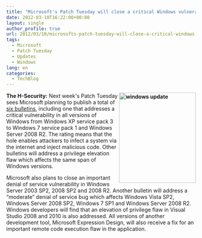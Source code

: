 ```yaml
---
title: "Microsoft's Patch Tuesday will close a critical Windows vulnerability"
date: 2012-03-10T16:22:00+00:00
layout: single
author_profile: true
url: 2012/03/10/microsofts-patch-tuesday-will-close-a-critical-windows-vulnerability/
tags:
  - Microsoft
  - Patch Tuesday
  - Updates
  - Windows
lang: en
categories: 
  - TechBlog
---
```

**[<img title="windows update" border="0" alt="windows update" align="right" src="http://lh3.ggpht.com/-3V0wm_msypA/T1t41jgBsSI/AAAAAAAAFIM/O2ZcuIHwvXM/windows%252520update_thumb%25255B5%25255D.jpg?imgmax=800" width="204" height="240" />](http://lh6.ggpht.com/-mems2pQ0gkQ/T1t4yMcmaPI/AAAAAAAAFIE/0KzxeoLwP7A/s1600-h/windows%252520update%25255B4%25255D.jpg)The H-Security:** Next week's Patch Tuesday sees Microsoft planning to publish a total of [six bulletins](http://technet.microsoft.com/en-us/security/bulletin/ms12-mar), including one that addresses a critical vulnerability in all versions of Windows from Windows XP service pack 3 to Windows 7 service pack 1 and Windows Server 2008 R2. The rating means that the hole enables attackers to infect a system via the internet and inject malicious code. Other bulletins will address a privilege elevation flaw which affects the same span of Windows versions. 

Microsoft also plans to close an important denial of service vulnerability in Windows Server 2003 SP2, 2008 SP2 and 2008 R2. Another bulletin will address a “moderate” denial of service bug which affects Windows Vista SP2, Windows Server 2008 SP2, Windows 7 SP1 and Windows Server 2008 R2. Windows developers will find that an elevation of privilege flaw in Visual Studio 2008 and 2010 is also addressed. All versions of another development tool, Microsoft Expression Design, will also receive a fix for an important remote code execution flaw in the application.